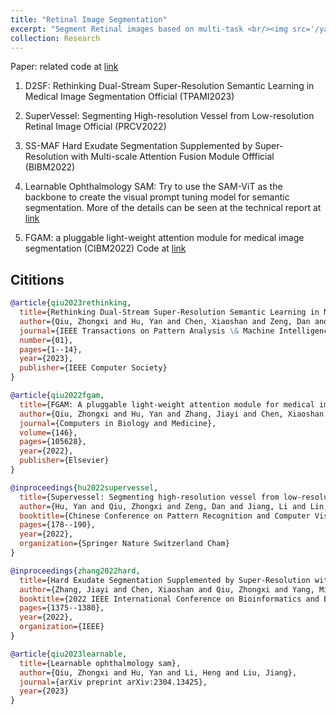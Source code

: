 ```yaml
---
title: "Retinal Image Segmentation"
excerpt: "Segment Retinal images based on multi-task <br/><img src='/yanhu/images/segnet.png'>"
collection: Research
---
```

Paper: related code at [link](https://github.com/Qsingle/imed_vision)
1. D2SF: Rethinking Dual-Stream Super-Resolution Semantic Learning in Medical Image Segmentation Official (TPAMI2023)

2. SuperVessel: Segmenting High-resolution Vessel from Low-resolution Retinal Image Official (PRCV2022)
   
3. SS-MAF Hard Exudate Segmentation Supplemented by Super-Resolution with Multi-scale Attention Fusion Module Offficial (BIBM2022)
   
4. Learnable Ophthalmology SAM: 
   Try to use the SAM-ViT as the backbone to create the visual prompt tuning model for semantic segmentation. More of the details can be seen at the technical report at [link](https://github.com/Qsingle/LearnablePromptSAM)

5. FGAM: a pluggable light-weight attention module for medical image segmentation (CIBM2022)
   Code at [link](https://github.com/Qsingle/FGAM)

## Cititions

```bibtex
@article{qiu2023rethinking,
  title={Rethinking Dual-Stream Super-Resolution Semantic Learning in Medical Image Segmentation},
  author={Qiu, Zhongxi and Hu, Yan and Chen, Xiaoshan and Zeng, Dan and Hu, Qingyong and Liu, Jiang},
  journal={IEEE Transactions on Pattern Analysis \& Machine Intelligence},
  number={01},
  pages={1--14},
  year={2023},
  publisher={IEEE Computer Society}
}

@article{qiu2022fgam,
  title={FGAM: A pluggable light-weight attention module for medical image segmentation},
  author={Qiu, Zhongxi and Hu, Yan and Zhang, Jiayi and Chen, Xiaoshan and Liu, Jiang},
  journal={Computers in Biology and Medicine},
  volume={146},
  pages={105628},
  year={2022},
  publisher={Elsevier}
}

@inproceedings{hu2022supervessel,
  title={Supervessel: Segmenting high-resolution vessel from low-resolution retinal image},
  author={Hu, Yan and Qiu, Zhongxi and Zeng, Dan and Jiang, Li and Lin, Chen and Liu, Jiang},
  booktitle={Chinese Conference on Pattern Recognition and Computer Vision (PRCV)},
  pages={178--190},
  year={2022},
  organization={Springer Nature Switzerland Cham}
}

@inproceedings{zhang2022hard,
  title={Hard Exudate Segmentation Supplemented by Super-Resolution with Multi-scale Attention Fusion Module},
  author={Zhang, Jiayi and Chen, Xiaoshan and Qiu, Zhongxi and Yang, Mingming and Hu, Yan and Liu, Jiang},
  booktitle={2022 IEEE International Conference on Bioinformatics and Biomedicine (BIBM)},
  pages={1375--1380},
  year={2022},
  organization={IEEE}
}

@article{qiu2023learnable,
  title={Learnable ophthalmology sam},
  author={Qiu, Zhongxi and Hu, Yan and Li, Heng and Liu, Jiang},
  journal={arXiv preprint arXiv:2304.13425},
  year={2023}
}


```

